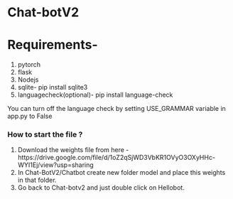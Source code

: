 # Chat-botV2
<h1>Requirements-</h1>
<ol>
  
<li>pytorch</li>
<li>flask</li>
<li>Nodejs</li>
<li>sqlite- pip install sqlite3</li>
<li>languagecheck(optional)- pip install language-check</li></ol>
You can turn off the language check by setting USE_GRAMMAR variable in app.py to False
<h3>How to start the file ?</h3>
  <ol>
    <li>Download the weights file from here -https://drive.google.com/file/d/1oZ2qSjWD3VbKR1OVyO3OXyHHc-WYI1Ej/view?usp=sharing</li>
    <li>In Chat-BotV2/Chatbot create new folder model and place this weights in that folder.</li>
    <li>Go back to Chat-botv2 and just double click on Hellobot.</li>
  </ol>


